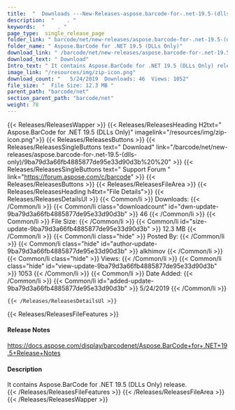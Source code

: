 ```yaml
---
title:  "  Downloads ---New-Releases-aspose.barcode-for-.net-19.5-(dlls-only) . " 
description:  "    . " 
keywords:  "    . " 
page_type:  single_release_page
folder_link: " barcode/net/new-releases/aspose.barcode-for-.net-19.5-(dlls-only)/"
folder_name: " Aspose.BarCode for .NET 19.5 (DLLs Only)"
download_link: " /barcode/net/new-releases/aspose.barcode-for-.net-19.5-(dlls-only)/9ba79d3a66fb4885877de95e33d90d3b"
download_text: " Download"
Intro_text: " It contains Aspose.BarCode for .NET 19.5 (DLLs Only) release."
image_link: "/resources/img/zip-icon.png"
download_count: "   5/24/2019  Downloads: 46  Views: 1052"
file_size: "  File Size: 12.3 MB "
parent_path: "barcode/net"
section_parent_path: "barcode/net"
weight: 78 
---
```


{{< Releases/ReleasesWapper >}}
  {{< Releases/ReleasesHeading H2txt=" Aspose.BarCode for .NET 19.5 (DLLs Only)" imagelink="/resources/img/zip-icon.png">}}
  {{< Releases/ReleasesButtons >}}
    {{< Releases/ReleasesSingleButtons text=" Download" link="/barcode/net/new-releases/aspose.barcode-for-.net-19.5-(dlls-only)/9ba79d3a66fb4885877de95e33d90d3b%20%20" >}}
    {{< Releases/ReleasesSingleButtons text=" Support Forum " link="https://forum.aspose.com/c/barcode" >}}
  {{< Releases/ReleasesButtons >}}
  {{< Releases/ReleasesFileArea >}}
    {{< Releases/ReleasesHeading h4txt="File Details">}}
    {{< Releases/ReleasesDetailsUl >}}
            {{< Common/li  >}} Downloads: {{< /Common/li >}} 
      {{< Common/li class="downloadcount" id="dwn-update-9ba79d3a66fb4885877de95e33d90d3b" >}} 46 {{< /Common/li >}} 
      {{< Common/li  >}} File Size: {{< /Common/li >}} 
      {{< Common/li id="size-update-9ba79d3a66fb4885877de95e33d90d3b" >}} 12.3 MB {{< /Common/li >}} 
      {{< Common/li  class="hide" >}} Posted By: {{< /Common/li >}} 
      {{< Common/li class="hide" id="author-update-9ba79d3a66fb4885877de95e33d90d3b" >}} alkhimov {{< /Common/li >}} 
      {{< Common/li class="hide"  >}} Views: {{< /Common/li >}} 
      {{< Common/li class="hide" id="view-update-9ba79d3a66fb4885877de95e33d90d3b" >}} 1053 {{< /Common/li >}} 
      {{< Common/li  >}} Date Added: {{< /Common/li >}} 
      {{< Common/li id="added-update-9ba79d3a66fb4885877de95e33d90d3b" >}} 5/24/2019 {{< /Common/li >}} 

    {{< /Releases/ReleasesDetailsUl >}}

  {{< Releases/ReleasesFileFeatures >}}
      <h4>Release Notes</h4><div><a href="https://docs.aspose.com/display/barcodenet/Aspose.BarCode+for+.NET+19.5+Release+Notes">https://docs.aspose.com/display/barcodenet/Aspose.BarCode+for+.NET+19.5+Release+Notes</a></div><h4>Description</h4><div class="HTMLDescription">It contains Aspose.BarCode for .NET 19.5 (DLLs Only) release.</div>
  {{< /Releases/ReleasesFileFeatures >}}
 {{< /Releases/ReleasesFileArea >}}
{{< /Releases/ReleasesWapper >}}


